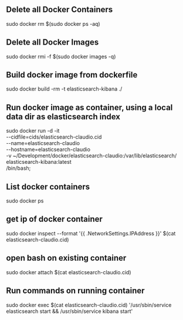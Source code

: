 ## Delete all Docker Containers ##
sudo docker rm $(sudo docker ps -aq)

## Delete all Docker Images ##
sudo docker rmi -f $(sudo docker images -q)

## Build docker image from dockerfile ##
sudo docker build -rm -t elasticsearch-kibana ./

## Run docker image as container, using a local data dir as elasticsearch index ##
sudo docker run -d -it \
	--cidfile=cids/elasticsearch-claudio.cid \
	--name=elasticsearch-claudio \
	--hostname=elasticsearch-claudio \
	-v ~/Development/docker/elasticsearch-claudio:/var/lib/elasticsearch/ \
	elasticsearch-kibana:latest \
	/bin/bash;


## List docker containers ##
sudo docker ps

## get ip of docker container ##
sudo docker inspect --format '{{ .NetworkSettings.IPAddress }}' $(cat elasticsearch-claudio.cid)

## open bash on existing container ##
sudo docker attach $(cat elasticsearch-claudio.cid)

## Run commands on running container ##
sudo docker exec $(cat elasticsearch-claudio.cid) '/usr/sbin/service elasticsearch start && /usr/sbin/service kibana start'